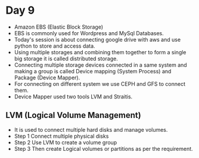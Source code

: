 # Day 9

*   Amazon EBS (Elastic Block Storage)
*   EBS is commonly used for Wordpress and MySql Databases.
*   Today's session is about connecting google drive with aws and use python to store and access data.
*   Using multiple storages and combining them together to form a single big storage it is called distributed storage.
*   Connecting multiple storage devices connected in a same system and making a group is called Device mapping (System Process) and Package (Device Mapper).
*   For connecting on different system we use CEPH and GFS to connect them.
*   Device Mapper used two tools LVM and Straitis.
## LVM (Logical Volume Management)
*   It is used to connect multiple hard disks and manage volumes.
*   Step 1 Connect multiple physical disks
*   Step 2 Use LVM to create a volume group
*   Step 3 Then create Logical volumes or partitions as per the requirement.

